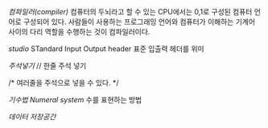 *컴파일러(compiler)*
컴퓨터의 두뇌라고 할 수 있는 CPU에서는 0,1로 구성된 컴퓨터 언어로 구성되어 있다. 
사람들이 사용하는 프로그래밍 언어와 컴퓨터가 이해하는 기계어 사이의 다리 역할을 수행하는 것이 컴파일러이다.

*studio*
STandard Input Output header 표준 입출력 헤더를 위미


*주석넣기*
// 한줄 주석 넣기

/*
여러줄을
주석으로 
넣을 수 있다.
*/

*기수법 Numeral system*
수를 표현하는 방법

*데이터 저장공간*
